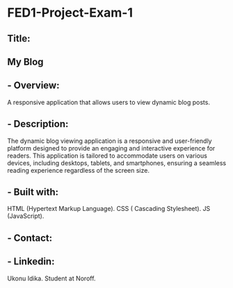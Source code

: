 
# FED1-Project-Exam-1

## Title:

## My Blog

## - Overview:
A responsive  application that allows users to view dynamic blog posts.

## - Description:
The dynamic blog viewing application is a responsive and user-friendly platform designed to provide an engaging and interactive experience for readers. This application is tailored to accommodate users on various devices, including desktops, tablets, and smartphones, ensuring a seamless reading experience regardless of the screen size.

## - Built with:
HTML (Hypertext Markup Language).
CSS ( Cascading Stylesheet).
JS (JavaScript).

## - Contact:

## - Linkedin:
Ukonu Idika.
Student at Noroff.
